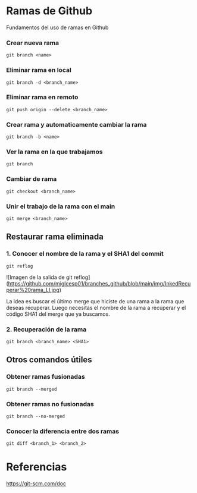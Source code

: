# Ramas de Github
Fundamentos del uso de ramas en Github

### Crear nueva rama
```
git branch <name>
```

### Eliminar rama en local
```
git branch -d <branch_name>
```

### Eliminar rama en remoto
```
git push origin --delete <branch_name>
```

### Crear rama y automaticamente cambiar la rama
```
git branch -b <name>
```

### Ver la rama en la que trabajamos
```
git branch
```

### Cambiar de rama
```
git checkout <branch_name>
```

### Unir el trabajo de la rama con el main
```
git merge <branch_name>
```

## Restaurar rama eliminada

### 1. Conocer el nombre de la rama y el SHA1 del commit
```
git reflog
```
![Imagen de la salida de git reflog]
(https://github.com/miglcesp01/branches_github/blob/main/img/InkedRecuperar%20rama_LI.jpg) 

La idea es buscar el último merge que hiciste de una rama a la rama que deseas recuperar.
Luego necesitas el nombre de la rama a recuperar y el código SHA1 del merge que ya buscamos.

### 2. Recuperación de la rama
```
git branch <branch_name> <SHA1>
```

## Otros comandos útiles

### Obtener ramas fusionadas
```
git branch --merged
```

### Obtener ramas no fusionadas
```
git branch --no-merged
```

### Conocer la diferencia entre dos ramas
```
git diff <branch_1> <branch_2>
```

# Referencias 
https://git-scm.com/doc




  
  
 
